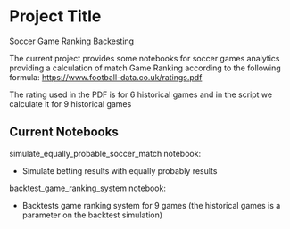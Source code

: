 # Project Title

Soccer Game Ranking Backesting

The current project provides some notebooks for soccer games analytics providing a calculation of match Game Ranking according to the following formula:
https://www.football-data.co.uk/ratings.pdf

The rating used in the PDF is for 6 historical games and in the script we calculate it for 9 historical games


## Current Notebooks

simulate_equally_probable_soccer_match notebook:
- Simulate betting results with equally probably results

backtest_game_ranking_system notebook:
- Backtests game ranking system for 9 games (the historical games is a parameter on the backtest simulation)
